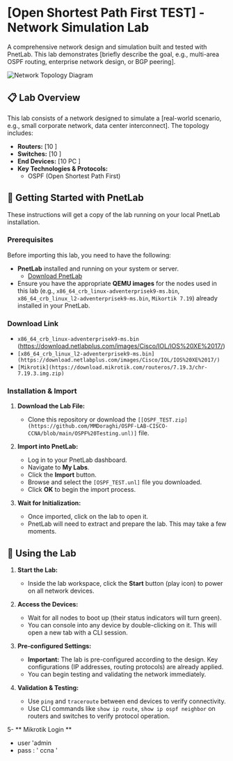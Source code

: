 # [Open Shortest Path First TEST] - Network Simulation Lab

A comprehensive network design and simulation built and tested with PnetLab. This lab demonstrates [briefly describe the goal, e.g., multi-area OSPF routing, enterprise network design, or BGP peering].

![Network Topology Diagram](images/topology-diagram.png) <!-- Highly recommended! -->

## 📋 Lab Overview

This lab consists of a network designed to simulate a [real-world scenario, e.g., small corporate network, data center interconnect]. The topology includes:

*   **Routers:** [10  ]
*   **Switches:** [10  ]
*   **End Devices:** [10 PC ]
*   **Key Technologies & Protocols:**
    *   OSPF (Open Shortest Path First)
    
## 🚀 Getting Started with PnetLab

These instructions will get a copy of the lab running on your local PnetLab installation.

### Prerequisites

Before importing this lab, you need to have the following:
*   **PnetLab** installed and running on your system or server.
    *   [Download PnetLab](https://www.pnetlab.com/)
*   Ensure you have the appropriate **QEMU images** for the nodes used in this lab (e.g., `x86_64_crb_linux-adventerprisek9-ms.bin`, `x86_64_crb_linux_l2-adventerprisek9-ms.bin`, `Mikortik 7.19`) already installed in your PnetLab.

### Download Link 

   * ` x86_64_crb_linux-adventerprisek9-ms.bin ` (https://download.netlabplus.com/images/Cisco/IOL/IOS%20XE%2017/)  
   * ` [x86_64_crb_linux_l2-adventerprisek9-ms.bin](https://download.netlabplus.com/images/Cisco/IOL/IOS%20XE%2017/) ` 
   * ` [Mikrotik](https://download.mikrotik.com/routeros/7.19.3/chr-7.19.3.img.zip) ` 


### Installation & Import

1.  **Download the Lab File:**
    *   Clone this repository or download the `[[OSPF_TEST.zip](https://github.com/MMDoraghi/OSPF-LAB-CISCO-CCNA/blob/main/OSPF%20Testing.unl)]` file.

2.  **Import into PnetLab:**
    *   Log in to your PnetLab dashboard.
    *   Navigate to **My Labs**.
    *   Click the **Import** button.
    *   Browse and select the `[OSPF_TEST.unl]` file you downloaded.
    *   Click **OK** to begin the import process.

3.  **Wait for Initialization:**
    *   Once imported, click on the lab to open it.
    *   PnetLab will need to extract and prepare the lab. This may take a few moments.

## 🧪 Using the Lab

1.  **Start the Lab:**
    *   Inside the lab workspace, click the **Start** button (play icon) to power on all network devices.

2.  **Access the Devices:**
    *   Wait for all nodes to boot up (their status indicators will turn green).
    *   You can console into any device by double-clicking on it. This will open a new tab with a CLI session.

3.  **Pre-configured Settings:**
    *   **Important:** The lab is pre-configured according to the design. Key configurations (IP addresses, routing protocols) are already applied.
    *   You can begin testing and validating the network immediately.

4.  **Validation & Testing:**
    *   Use `ping` and `traceroute` between end devices to verify connectivity.
    *   Use CLI commands like `show ip route`, `show ip ospf neighbor`  on routers and switches to verify protocol operation.

5- ** Mikrotik Login ** 
   * user 'admin 
   * pass : ' ccna ' 





